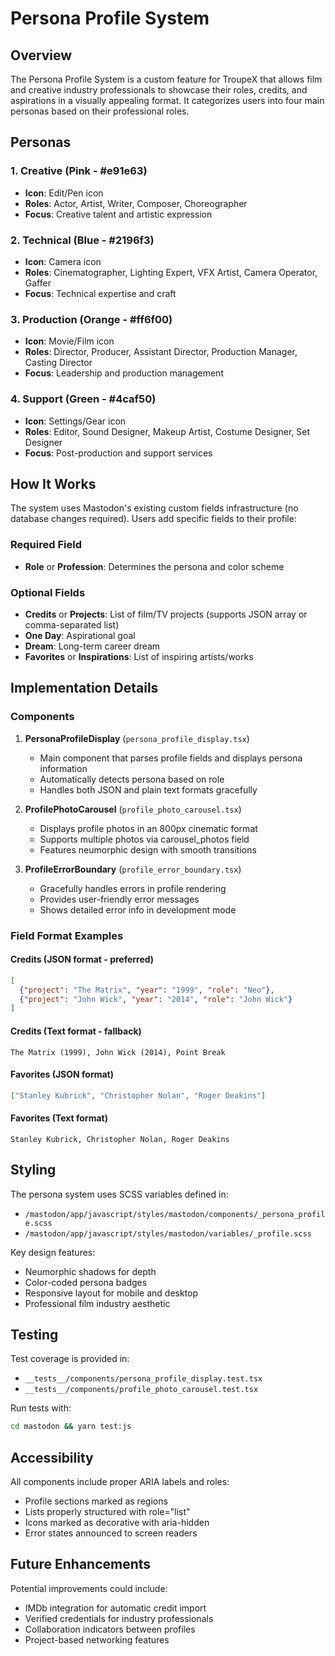 # Persona Profile System

## Overview

The Persona Profile System is a custom feature for TroupeX that allows film and creative industry professionals to showcase their roles, credits, and aspirations in a visually appealing format. It categorizes users into four main personas based on their professional roles.

## Personas

### 1. Creative (Pink - #e91e63)
- **Icon**: Edit/Pen icon
- **Roles**: Actor, Artist, Writer, Composer, Choreographer
- **Focus**: Creative talent and artistic expression

### 2. Technical (Blue - #2196f3)
- **Icon**: Camera icon
- **Roles**: Cinematographer, Lighting Expert, VFX Artist, Camera Operator, Gaffer
- **Focus**: Technical expertise and craft

### 3. Production (Orange - #ff6f00)
- **Icon**: Movie/Film icon
- **Roles**: Director, Producer, Assistant Director, Production Manager, Casting Director
- **Focus**: Leadership and production management

### 4. Support (Green - #4caf50)
- **Icon**: Settings/Gear icon
- **Roles**: Editor, Sound Designer, Makeup Artist, Costume Designer, Set Designer
- **Focus**: Post-production and support services

## How It Works

The system uses Mastodon's existing custom fields infrastructure (no database changes required). Users add specific fields to their profile:

### Required Field
- **Role** or **Profession**: Determines the persona and color scheme

### Optional Fields
- **Credits** or **Projects**: List of film/TV projects (supports JSON array or comma-separated list)
- **One Day**: Aspirational goal
- **Dream**: Long-term career dream
- **Favorites** or **Inspirations**: List of inspiring artists/works

## Implementation Details

### Components

1. **PersonaProfileDisplay** (`persona_profile_display.tsx`)
   - Main component that parses profile fields and displays persona information
   - Automatically detects persona based on role
   - Handles both JSON and plain text formats gracefully

2. **ProfilePhotoCarousel** (`profile_photo_carousel.tsx`)
   - Displays profile photos in an 800px cinematic format
   - Supports multiple photos via carousel_photos field
   - Features neumorphic design with smooth transitions

3. **ProfileErrorBoundary** (`profile_error_boundary.tsx`)
   - Gracefully handles errors in profile rendering
   - Provides user-friendly error messages
   - Shows detailed error info in development mode

### Field Format Examples

#### Credits (JSON format - preferred)
```json
[
  {"project": "The Matrix", "year": "1999", "role": "Neo"},
  {"project": "John Wick", "year": "2014", "role": "John Wick"}
]
```

#### Credits (Text format - fallback)
```
The Matrix (1999), John Wick (2014), Point Break
```

#### Favorites (JSON format)
```json
["Stanley Kubrick", "Christopher Nolan", "Roger Deakins"]
```

#### Favorites (Text format)
```
Stanley Kubrick, Christopher Nolan, Roger Deakins
```

## Styling

The persona system uses SCSS variables defined in:
- `/mastodon/app/javascript/styles/mastodon/components/_persona_profile.scss`
- `/mastodon/app/javascript/styles/mastodon/variables/_profile.scss`

Key design features:
- Neumorphic shadows for depth
- Color-coded persona badges
- Responsive layout for mobile and desktop
- Professional film industry aesthetic

## Testing

Test coverage is provided in:
- `__tests__/components/persona_profile_display.test.tsx`
- `__tests__/components/profile_photo_carousel.test.tsx`

Run tests with:
```bash
cd mastodon && yarn test:js
```

## Accessibility

All components include proper ARIA labels and roles:
- Profile sections marked as regions
- Lists properly structured with role="list"
- Icons marked as decorative with aria-hidden
- Error states announced to screen readers

## Future Enhancements

Potential improvements could include:
- IMDb integration for automatic credit import
- Verified credentials for industry professionals
- Collaboration indicators between profiles
- Project-based networking features